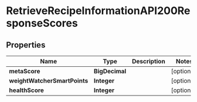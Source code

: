 

# RetrieveRecipeInformationAPI200ResponseScores


## Properties

| Name | Type | Description | Notes |
|------------ | ------------- | ------------- | -------------|
|**metaScore** | **BigDecimal** |  |  [optional] |
|**weightWatcherSmartPoints** | **Integer** |  |  [optional] |
|**healthScore** | **Integer** |  |  [optional] |



